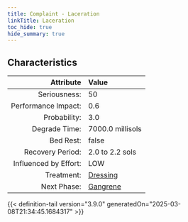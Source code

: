 ```yaml
---
title: Complaint - Laceration
linkTitle: Laceration
toc_hide: true
hide_summary: true
---
```

<!-- This is generated by the MarsSim HelpGenertor, do not edit. -->

## Characteristics

| Attribute      | Value |
|--------:|:------|
|Seriousness:|50|
|Performance Impact:|0.6|
|Probability:|3.0|
|Degrade Time:|7000.0 millisols|
|Bed Rest:|false|
|Recovery Period:|2.0 to 2.2 sols|
|Influenced by Effort:|LOW|
|Treatment:|[Dressing](/docs/definitions/treatment/dressing)|
|Next Phase:|[Gangrene](/docs/definitions/complaint/gangrene)|
 


{{< definition-tail version="3.9.0" generatedOn="2025-03-08T21:34:45.1684317" >}}


